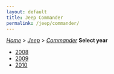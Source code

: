 ```yaml
---
layout: default
title: Jeep Commander
permalink: /jeep/commander/
---
```

[*Home*](/) > [*Jeep*](/jeep/) > [*Commander*](/jeep/commander/)
**Select year**
- [2008](/jeep/commander/2008/)
- [2009](/jeep/commander/2009/)
- [2010](/jeep/commander/2010/)